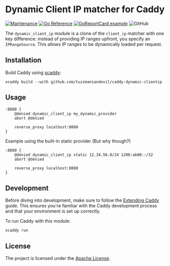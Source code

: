 # Dynamic Client IP matcher for Caddy

[![Maintenance](https://img.shields.io/badge/Maintained%3F-yes-green.svg)](https://GitHub.com/Naereen/StrapDown.js/graphs/commit-activity) [![Go Reference](https://pkg.go.dev/badge/github.com/tuzzmaniandevil/caddy-dynamic-clientip.svg)](https://pkg.go.dev/github.com/tuzzmaniandevil/caddy-dynamic-clientip) [![GoReportCard example](https://goreportcard.com/badge/github.com/tuzzmaniandevil/caddy-dynamic-clientip?_t=3145938)](https://goreportcard.com/report/github.com/tuzzmaniandevil/caddy-dynamic-clientip) ![GitHub](https://img.shields.io/github/license/tuzzmaniandevil/caddy-dynamic-clientip?_t=3145938)

The `dynamic_client_ip` module is a clone of the `client_ip` matcher with one key difference: instead of providing IP ranges upfront, you specify an `IPRangeSource`. This allows IP ranges to be dynamically loaded per request.

## Installation

Build Caddy using [xcaddy](https://github.com/caddyserver/xcaddy):

```shell
xcaddy build --with github.com/tuzzmaniandevil/caddy-dynamic-clientip
```

## Usage

```caddyfile
:8880 {
	@denied dynamic_client_ip my_dynamic_provider
	abort @denied

    reverse_proxy localhost:8080
}
```

Example using the built-in static provider (But why though?)
```caddyfile
:8880 {
	@denied dynamic_client_ip static 12.34.56.0/24 1200:ab00::/32
	abort @denied

    reverse_proxy localhost:8080
}
```

## Development

Before diving into development, make sure to follow the [Extending Caddy](https://caddyserver.com/docs/extending-caddy#extending-caddy) guide. This ensures you're familiar with the Caddy development process and that your environment is set up correctly.

To run Caddy with this module:
```shell
xcaddy run
```

## License

The project is licensed under the [Apache License](LICENSE).